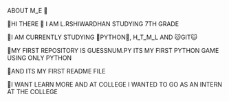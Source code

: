 ABOUT M_E 🚀

 🚀HI THERE 👋 I AM L.RSHIWARDHAN STUDYING 7TH GRADE 


 🚀I AM CURRENTLY STUDYING 🐍PYTHON🐍, H_T_M_L AND 🐱GIT🐱 
  
  
 🚀MY FIRST REPOSITORY IS GUESSNUM.PY ITS MY FIRST PYTHON GAME USING ONLY PYTHON


 🚀AND ITS MY FIRST README FILE


 🚀I WANT LEARN MORE AND AT COLLEGE I WANTED TO GO AS AN INTERN AT THE COLLEGE
